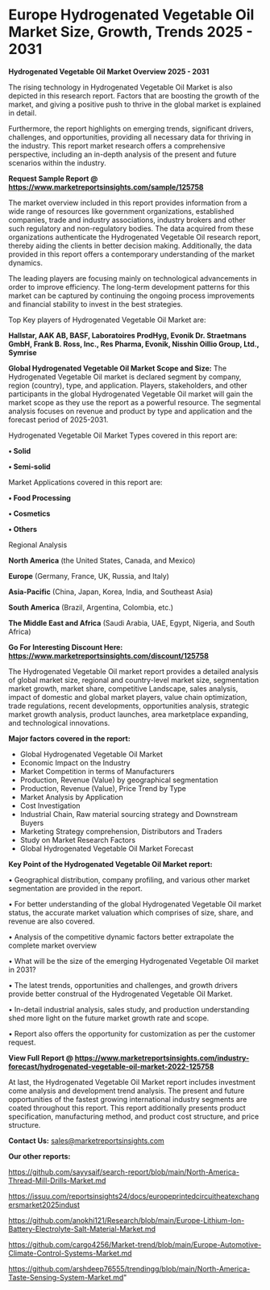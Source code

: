  # Europe Hydrogenated Vegetable Oil Market Size, Growth, Trends 2025 - 2031

<Strong> Hydrogenated Vegetable Oil Market Overview 2025 - 2031</strong>

The rising technology in Hydrogenated Vegetable Oil Market is also depicted in this research report. Factors that are boosting the growth of the market, and giving a positive push to thrive in the global market is explained in detail.

Furthermore, the report highlights on emerging trends, significant drivers, challenges, and opportunities, providing all necessary data for thriving in the industry. This report market research offers a comprehensive perspective, including an in-depth analysis of the present and future scenarios within the industry.

<strong>Request Sample Report @ <a href=https://www.marketreportsinsights.com/sample/125758>https://www.marketreportsinsights.com/sample/125758</a></strong>

The market overview included in this report provides information from a wide range of resources like government organizations, established companies, trade and industry associations, industry brokers and other such regulatory and non-regulatory bodies. The data acquired from these organizations authenticate the Hydrogenated Vegetable Oil research report, thereby aiding the clients in better decision making. Additionally, the data provided in this report offers a contemporary understanding of the market dynamics.

The leading players are focusing mainly on technological advancements in order to improve efficiency. The long-term development patterns for this market can be captured by continuing the ongoing process improvements and financial stability to invest in the best strategies.

Top Key players of Hydrogenated Vegetable Oil Market are:

<strong>Hallstar, AAK AB, BASF, Laboratoires ProdHyg, Evonik Dr. Straetmans GmbH, Frank B. Ross, Inc., Res Pharma, Evonik, Nisshin Oillio Group, Ltd., Symrise</strong>

<strong><b>Global Hydrogenated Vegetable Oil Market Scope and Size:</b></strong>
The Hydrogenated Vegetable Oil market is declared segment by company, region (country), type, and application. Players, stakeholders, and other participants in the global Hydrogenated Vegetable Oil market will gain the market scope as they use the report as a powerful resource. The segmental analysis focuses on revenue and product by type and application and the forecast period of 2025-2031.

Hydrogenated Vegetable Oil Market Types covered in this report are:

<strong>• Solid

• Semi-solid</strong>

Market Applications covered in this report are:

<strong>• Food Processing

• Cosmetics

• Others</strong> 

Regional Analysis

<strong>North America</strong> (the United States, Canada, and Mexico)

<strong>Europe</strong> (Germany, France, UK, Russia, and Italy)

<strong>Asia-Pacific</strong> (China, Japan, Korea, India, and Southeast Asia)

<strong>South America</strong> (Brazil, Argentina, Colombia, etc.)

<strong>The Middle East and Africa</strong> (Saudi Arabia, UAE, Egypt, Nigeria, and South Africa)

<strong>Go For Interesting Discount Here: <a href=https://www.marketreportsinsights.com/discount/125758>https://www.marketreportsinsights.com/discount/125758</a></strong>

The Hydrogenated Vegetable Oil market report provides a detailed analysis of global market size, regional and country-level market size, segmentation market growth, market share, competitive Landscape, sales analysis, impact of domestic and global market players, value chain optimization, trade regulations, recent developments, opportunities analysis, strategic market growth analysis, product launches, area marketplace expanding, and technological innovations.

<strong><b>Major factors covered in the report:</b></strong>
<ul>
  <li>Global Hydrogenated Vegetable Oil Market </li>
  <li>Economic Impact on the Industry</li>
  <li>Market Competition in terms of Manufacturers</li>
  <li>Production, Revenue (Value) by geographical segmentation</li>
  <li>Production, Revenue (Value), Price Trend by Type</li>
  <li>Market Analysis by Application</li>
  <li>Cost Investigation</li>
  <li>Industrial Chain, Raw material sourcing strategy and Downstream Buyers</li>
  <li>Marketing Strategy comprehension, Distributors and Traders</li>
  <li>Study on Market Research Factors</li>
  <li>Global Hydrogenated Vegetable Oil Market Forecast</li>
</ul>

<strong><b>Key Point of the Hydrogenated Vegetable Oil Market report:</b></strong>

• Geographical distribution, company profiling, and various other market segmentation are provided in the report.

• For better understanding of the global Hydrogenated Vegetable Oil market status, the accurate market valuation which comprises of size, share, and revenue are also covered.

• Analysis of the competitive dynamic factors better extrapolate the complete market overview

• What will be the size of the emerging Hydrogenated Vegetable Oil market in 2031?

• The latest trends, opportunities and challenges, and growth drivers provide better construal of the Hydrogenated Vegetable Oil Market.

• In-detail industrial analysis, sales study, and production understanding shed more light on the future market growth rate and scope.

• Report also offers the opportunity for customization as per the customer request.

<strong><b>View Full Report @ <a href=https://www.marketreportsinsights.com/industry-forecast/hydrogenated-vegetable-oil-market-2022-125758>https://www.marketreportsinsights.com/industry-forecast/hydrogenated-vegetable-oil-market-2022-125758</a></b></strong>


At last, the Hydrogenated Vegetable Oil Market report includes investment come analysis and development trend analysis. The present and future opportunities of the fastest growing international industry segments are coated throughout this report. This report additionally presents product specification, manufacturing method, and product cost structure, and price structure.

<strong>Contact Us:</strong>
sales@marketreportsinsights.com

<strong>Our other reports:</strong>

<a href=https://github.com/sayysaif/search-report/blob/main/North-America-Thread-Mill-Drills-Market.md>https://github.com/sayysaif/search-report/blob/main/North-America-Thread-Mill-Drills-Market.md</a>

<a href=https://issuu.com/reportsinsights24/docs/europeprintedcircuitheatexchangersmarket2025indust>https://issuu.com/reportsinsights24/docs/europeprintedcircuitheatexchangersmarket2025indust</a>

<a href=https://github.com/anokhi121/Research/blob/main/Europe-Lithium-Ion-Battery-Electrolyte-Salt-Material-Market.md>https://github.com/anokhi121/Research/blob/main/Europe-Lithium-Ion-Battery-Electrolyte-Salt-Material-Market.md</a>

<a href=https://github.com/cargo4256/Market-trend/blob/main/Europe-Automotive-Climate-Control-Systems-Market.md>https://github.com/cargo4256/Market-trend/blob/main/Europe-Automotive-Climate-Control-Systems-Market.md</a>

<a href=https://github.com/arshdeep76555/trendingg/blob/main/North-America-Taste-Sensing-System-Market.md>https://github.com/arshdeep76555/trendingg/blob/main/North-America-Taste-Sensing-System-Market.md</a>"
